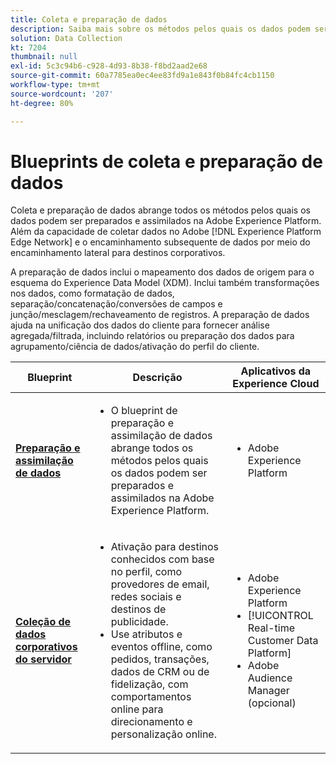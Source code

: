 ```yaml
---
title: Coleta e preparação de dados
description: Saiba mais sobre os métodos pelos quais os dados podem ser assimilados e preparados no Adobe Experience Platform.
solution: Data Collection
kt: 7204
thumbnail: null
exl-id: 5c3c94b6-c928-4d93-8b38-f8bd2aad2e68
source-git-commit: 60a7785ea0ec4ee83fd9a1e843f0b84fc4cb1150
workflow-type: tm+mt
source-wordcount: '207'
ht-degree: 80%

---
```


# Blueprints de coleta e preparação de dados

Coleta e preparação de dados abrange todos os métodos pelos quais os dados podem ser preparados e assimilados na Adobe Experience Platform. Além da capacidade de coletar dados no Adobe [!DNL Experience Platform Edge Network] e o encaminhamento subsequente de dados por meio do encaminhamento lateral para destinos corporativos.

A preparação de dados inclui o mapeamento dos dados de origem para o esquema do Experience Data Model (XDM). Inclui também transformações nos dados, como formatação de dados, separação/concatenação/conversões de campos e junção/mesclagem/rechaveamento de registros. A preparação de dados ajuda na unificação dos dados do cliente para fornecer análise agregada/filtrada, incluindo relatórios ou preparação dos dados para agrupamento/ciência de dados/ativação do perfil do cliente.

| Blueprint | Descrição | Aplicativos da Experience Cloud |
|---|---|---|
| **[Preparação e assimilação de dados](ingestion.md)** | <ul><li>O blueprint de preparação e assimilação de dados abrange todos os métodos pelos quais os dados podem ser preparados e assimilados na Adobe Experience Platform.</ul></li> | <ul><li> Adobe Experience Platform </ul></li> |
| **[Coleção de dados corporativos do servidor](server-side-collection.md)** | <ul><li>Ativação para destinos conhecidos com base no perfil, como provedores de email, redes sociais e destinos de publicidade. </li><li>Use atributos e eventos offline, como pedidos, transações, dados de CRM ou de fidelização, com comportamentos online para direcionamento e personalização online.</li></ul> | <ul><li>Adobe Experience Platform</li><li> [!UICONTROL Real-time Customer Data Platform]</li><li>Adobe Audience Manager (opcional)</li></ul> |

